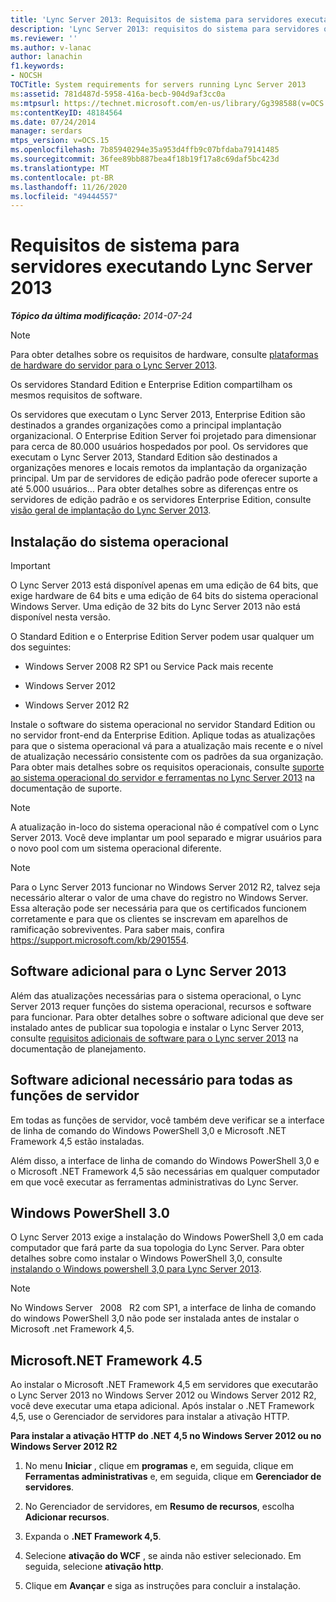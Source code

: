 ```yaml
---
title: 'Lync Server 2013: Requisitos de sistema para servidores executando Lync Server 2013'
description: 'Lync Server 2013: requisitos do sistema para servidores que executam o Lync Server 2013.'
ms.reviewer: ''
ms.author: v-lanac
author: lanachin
f1.keywords:
- NOCSH
TOCTitle: System requirements for servers running Lync Server 2013
ms:assetid: 781d487d-5958-416a-becb-904d9af3cc0a
ms:mtpsurl: https://technet.microsoft.com/en-us/library/Gg398588(v=OCS.15)
ms:contentKeyID: 48184564
ms.date: 07/24/2014
manager: serdars
mtps_version: v=OCS.15
ms.openlocfilehash: 7b85940294e35a953d4ffb9c07bfdaba79141485
ms.sourcegitcommit: 36fee89bb887bea4f18b19f17a8c69daf5bc423d
ms.translationtype: MT
ms.contentlocale: pt-BR
ms.lasthandoff: 11/26/2020
ms.locfileid: "49444557"
---
```

# <a name="system-requirements-for-servers-running-lync-server-2013"></a>Requisitos de sistema para servidores executando Lync Server 2013

<div data-xmlns="http://www.w3.org/1999/xhtml">

<div class="topic" data-xmlns="http://www.w3.org/1999/xhtml" data-msxsl="urn:schemas-microsoft-com:xslt" data-cs="https://msdn.microsoft.com/">

<div data-asp="https://msdn2.microsoft.com/asp">



</div>

<div id="mainSection">

<div id="mainBody">

<span> </span>

_**Tópico da última modificação:** 2014-07-24_

<div>


> [!NOTE]
> Para obter detalhes sobre os requisitos de hardware, consulte <A href="lync-server-2013-server-hardware-platforms.md">plataformas de hardware do servidor para o Lync Server 2013</A>.



</div>

Os servidores Standard Edition e Enterprise Edition compartilham os mesmos requisitos de software.

Os servidores que executam o Lync Server 2013, Enterprise Edition são destinados a grandes organizações como a principal implantação organizacional. O Enterprise Edition Server foi projetado para dimensionar para cerca de 80.000 usuários hospedados por pool. Os servidores que executam o Lync Server 2013, Standard Edition são destinados a organizações menores e locais remotos da implantação da organização principal. Um par de servidores de edição padrão pode oferecer suporte a até 5.000 usuários... Para obter detalhes sobre as diferenças entre os servidores de edição padrão e os servidores Enterprise Edition, consulte [visão geral de implantação do Lync Server 2013](lync-server-2013-deployment-overview.md).

<div>

## <a name="operating-system-installation"></a>Instalação do sistema operacional

<div>


> [!IMPORTANT]
> O Lync Server 2013 está disponível apenas em uma edição de 64 bits, que exige hardware de 64 bits e uma edição de 64 bits do sistema operacional Windows Server. Uma edição de 32 bits do Lync Server 2013 não está disponível nesta versão.



</div>

O Standard Edition e o Enterprise Edition Server podem usar qualquer um dos seguintes:

  - Windows Server 2008 R2 SP1 ou Service Pack mais recente

  - Windows Server 2012

  - Windows Server 2012 R2

Instale o software do sistema operacional no servidor Standard Edition ou no servidor front-end da Enterprise Edition. Aplique todas as atualizações para que o sistema operacional vá para a atualização mais recente e o nível de atualização necessário consistente com os padrões da sua organização. Para obter mais detalhes sobre os requisitos operacionais, consulte [suporte ao sistema operacional do servidor e ferramentas no Lync Server 2013](lync-server-2013-server-and-tools-operating-system-support.md) na documentação de suporte.

> [!NOTE] 
> A atualização in-loco do sistema operacional não é compatível com o Lync Server 2013.  Você deve implantar um pool separado e migrar usuários para o novo pool com um sistema operacional diferente.

<div>


> [!NOTE]
> Para o Lync Server 2013 funcionar no Windows Server 2012 R2, talvez seja necessário alterar o valor de uma chave do registro no Windows Server. Essa alteração pode ser necessária para que os certificados funcionem corretamente e para que os clientes se inscrevam em aparelhos de ramificação sobreviventes. Para saber mais, confira <A class=uri href="https://support.microsoft.com/kb/2901554">https://support.microsoft.com/kb/2901554</A>.



</div>

<div>

## <a name="additional-software-for-lync-server-2013"></a>Software adicional para o Lync Server 2013

Além das atualizações necessárias para o sistema operacional, o Lync Server 2013 requer funções do sistema operacional, recursos e software para funcionar. Para obter detalhes sobre o software adicional que deve ser instalado antes de publicar sua topologia e instalar o Lync Server 2013, consulte [requisitos adicionais de software para o Lync server 2013](lync-server-2013-additional-software-requirements.md) na documentação de planejamento.

</div>

</div>

<div>

## <a name="additional-software-necessary-for-all-server-roles"></a>Software adicional necessário para todas as funções de servidor

Em todas as funções de servidor, você também deve verificar se a interface de linha de comando do Windows PowerShell 3,0 e Microsoft .NET Framework 4,5 estão instaladas.

Além disso, a interface de linha de comando do Windows PowerShell 3,0 e o Microsoft .NET Framework 4,5 são necessárias em qualquer computador em que você executar as ferramentas administrativas do Lync Server.

<div>

## <a name="windows-powershell-30"></a>Windows PowerShell 3.0

O Lync Server 2013 exige a instalação do Windows PowerShell 3,0 em cada computador que fará parte da sua topologia do Lync Server. Para obter detalhes sobre como instalar o Windows PowerShell 3,0, consulte [instalando o Windows powershell 3,0 para Lync Server 2013](lync-server-2013-installing-windows-powershell-3-0.md).

<div>


> [!NOTE]
> No Windows Server &nbsp; 2008 &nbsp; R2 com SP1, a interface de linha de comando do windows PowerShell 3,0 não pode ser instalada antes de instalar o Microsoft .net Framework 4,5.



</div>

</div>

<div>

## <a name="microsoft-net-framework-45"></a>Microsoft.NET Framework 4.5

Ao instalar o Microsoft .NET Framework 4,5 em servidores que executarão o Lync Server 2013 no Windows Server 2012 ou Windows Server 2012 R2, você deve executar uma etapa adicional. Após instalar o .NET Framework 4,5, use o Gerenciador de servidores para instalar a ativação HTTP.

**Para instalar a ativação HTTP do .NET 4,5 no Windows Server 2012 ou no Windows Server 2012 R2**

1.  No menu **Iniciar** , clique em **programas** e, em seguida, clique em **Ferramentas administrativas** e, em seguida, clique em **Gerenciador de servidores**.

2.  No Gerenciador de servidores, em **Resumo de recursos**, escolha **Adicionar recursos**.

3.  Expanda o **.NET Framework 4,5**.

4.  Selecione **ativação do WCF** , se ainda não estiver selecionado. Em seguida, selecione **ativação http**.

5.  Clique em **Avançar** e siga as instruções para concluir a instalação.

</div>

</div>

</div>

<span> </span>

</div>

</div>

</div>

